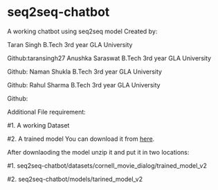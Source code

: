 # seq2seq-chatbot
A working chatbot using seq2seq model
Created by:

Taran Singh B.Tech 3rd year GLA University

Github:taransingh27
Anushka Saraswat B.Tech 3rd year GLA University

Github:
Naman Shukla B.Tech 3rd year GLA University

Github:
Rahul Sharma B.Tech 3rd year GLA University 

Github:

Additional File requirement:

#1. A working Dataset 

#2. A trained model You can download it from [here](https://drive.google.com/uc?id=1y1b1vXeSti5lpBACNdYlo8HbVJDUO3ir&export=download).

After downlaoding the model unzip it and put it in two locations:

#1. seq2seq-chatbot/datasets/cornell_movie_dialog/trained_model_v2

#2. seq2seq-chatbot/models/tarined_model_v2
